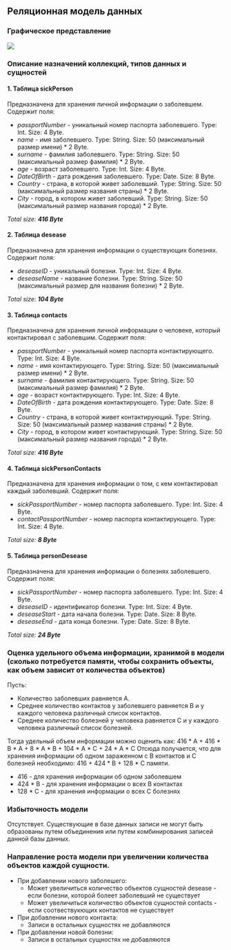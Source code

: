 ## Реляционная модель данных
### Графическое представление
<img src="https://github.com/moevm/nosql2h20-patients-neo4j/blob/DataModel/DataModel/images/sql.PNG">

### Описание назначений коллекций, типов данных и сущностей
#### 1. Таблица sickPerson

Предназначена для хранения личной информации о заболевшем.
Содержит поля:
* *passportNumber* - уникальный номер паспорта заболевшего. Type: Int. Size: 4 Byte. 
* *name* - имя заболевшего. Type: String. Size: 50 (максимальный размер имени) * 2 Byte.
* *surname* - фамилия заболевшего. Type: String. Size: 50 (максимальный размер фамилия) * 2 Byte.
* *age* - возраст заболевшего. Type: Int. Size: 4 Byte. 
* *DateOfBirth* - дата рождения заболевшего. Type: Date. Size: 8 Byte. 
* *Country* - страна, в которой живет заболевший. Type: String. Size: 50 (максимальный размер названия страны) * 2 Byte.
* *City* - город, в котором живет заболевший. Type: String. Size: 50 (максимальный размер названия города) * 2 Byte.

*Total size:* ***416 Byte***

#### 2. Таблица desease

Предназначена для хранения информации о существующих болезнях.
Содержит поля:
* *deseaseID* - уникальный болезни. Type: Int. Size: 4 Byte. 
* *deseaseName* - название болезни. Type: String. Size: 50 (максимальный размер для названия болезни) * 2 Byte.

*Total size:* ***104 Byte***

#### 3. Таблица contacts

Предназначена для хранения личной информации о человеке, который контактировал с заболевшим.
Содержит поля:
* *passportNumber* - уникальный номер паспорта контактирующего. Type: Int. Size: 4 Byte. 
* *name* - имя контактирующего. Type: String. Size: 50 (максимальный размер имени) * 2 Byte.
* *surname* - фамилия контактирующего. Type: String. Size: 50 (максимальный размер фамилия) * 2 Byte.
* *age* - возраст контактирующего. Type: Int. Size: 4 Byte. 
* *DateOfBirth* - дата рождения контактирующего. Type: Date. Size: 8 Byte. 
* *Country* - страна, в которой живет контактирующий. Type: String. Size: 50 (максимальный размер названия страны) * 2 Byte.
* *City* - город, в котором живет контактирующий. Type: String. Size: 50 (максимальный размер названия города) * 2 Byte.

*Total size:* ***416 Byte***

#### 4. Таблица sickPersonContacts

Предназначена для хранения информации о том, с кем контактировал каждый заболевший.
Содержит поля:
* *sickPassportNumber* - номер паспорта заболевшего. Type: Int. Size: 4 Byte. 
* *contactPassportNumber* - номер паспорта контактирующего. Type: Int. Size: 4 Byte. 

*Total size:* ***8 Byte***

#### 5. Таблица personDesease

Предназначена для хранения информации о болезнях заболевшего.
Содержит поля:
* *sickPassportNumber* - номер паспорта заболевшего. Type: Int. Size: 4 Byte. 
* *deseaseID* - идентификатор болезни. Type: Int. Size: 4 Byte. 
* *deseaseStart* - дата начала болезни. Type: Date. Size: 8 Byte. 
* *deseaseEnd* - дата конца болезни. Type: Date. Size: 8 Byte. 

*Total size:* ***24 Byte***

### Оценка удельного объема информации, хранимой в модели (сколько потребуется памяти, чтобы сохранить объекты, как объем зависит от количества объектов)

Пусть:
* Количество заболевших равняется A.
* Среднее количество контактов у заболевшего равняется B и у каждого человека различный список контактов.
* Среднее количество болезней у человека равняется С и у каждого человека различный список болезней.

Тогда удельный объем информации можно оценить как: 416 * A + 416 * B * A + 8 * A * B  + 104 * A * C + 24 * A * C
Отсюда получается, что для хранения информации об одном зараженном с B контактов и C болезней необходимо: 416 + 424 * B + 128 * C памяти.
* 416 - для хранения информации об одном заболевшем
* 424 * B - для хранения информации о всех B контактах
* 128 * С - для хранения информации о всех С болезнях

### Избыточность модели
Отсутствует. Cуществующие в базе данных записи не могут быть образованы путем объединения или путем комбинирования записей данной базы данных.

### Направление роста модели при увеличении количества объектов каждой сущности.
* При добавлении нового заболешего:
    * Может увеличиться количество объектов сущностей desease - если болезни, которой болеет заболевший не существует
    * Может увеличиться количество объектов сущностей contacts - если соотвествукющих контактов не существует
* При добавлении нового контакта:
    * Записи в остальных сущностях не добавляются
* При добавлении новой болезни:
    * Записи в остальных сущностях не добавляются

